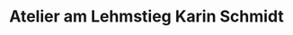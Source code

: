 ---
title: "Atelier am Lehmstieg Karin Schmidt"
url: /schneverdingen/atelier-am-lehmstieg-karin-schmidt/
shop: Kunst
---